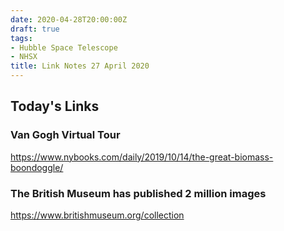 ```yaml
---
date: 2020-04-28T20:00:00Z
draft: true
tags:
- Hubble Space Telescope
- NHSX
title: Link Notes 27 April 2020
---
```



## Today's Links


<!--more-->

### Van Gogh Virtual Tour

https://www.nybooks.com/daily/2019/10/14/the-great-biomass-boondoggle/


### The British Museum has published 2 million images
https://www.britishmuseum.org/collection
###
